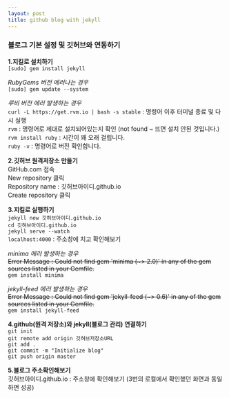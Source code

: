 ```yaml
---
layout: post
title: github blog with jekyll
---
```


### 블로그 기본 설정 및 깃허브와 연동하기

**1.지킬로 설치하기**
<br>`[sudo] gem install jekyll`

*RubyGems 버전 에러나는 경우*
<br>`[sudo] gem update --system`

*루비 버전 에러 발생하는 경우*
<br>`curl -L https://get.rvm.io | bash -s stable` : 명령어 이후 터미널 종료 및 다시 실행
<br>`rvm` : 명령어로 제대로 설치되어있는지 확인 (not found ~ 뜨면 설치 안된 것입니다.)
<br>`rvm install ruby` : 시간이 꽤 오래 걸립니다.
<br>`ruby -v` : 명령어로 버전 확인합니다.

**2.깃허브 원격저장소 만들기**
<br>GitHub.com 접속
<br>New repository 클릭
<br>Repository name : 깃허브아이디.github.io
<br>Create repository 클릭

**3.지킬로 실행하기**
<br>`jekyll new 깃허브아이디.github.io`
<br>`cd 깃허브아이디.github.io`
<br>`jekyll serve --watch`
<br>`localhost:4000` : 주소창에 치고 확인해보기

*minima 에러 발생하는 경우*
<br>~~Error Message : Could not find gem 'minima (~> 2.0)' in any of the gem sources listed in your Gemfile.~~
<br>`gem install minima`


*jekyll-feed 에러 발생하는 경우*
<br>~~Error Message : Could not find gem 'jekyll-feed (~> 0.6)' in any of the gem sources listed in your Gemfile.~~
<br>`gem install jekyll-feed`


**4.github(원격 저장소)와 jekyll(블로그 관리) 연결하기**
<br>`git init`
<br>`git remote add origin 깃허브저장소URL`
<br>`git add . `
<br>`git commit -m "Initialize blog"`
<br>`git push origin master`

**5.블로그 주소확인해보기**
<br>깃허브아이디.github.io : 주소창에 확인해보기 (3번의 로컬에서 확인했던 화면과 동일하면 성공)
